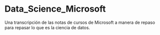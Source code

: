 # Data_Science_Microsoft
Una transcripción de las notas de cursos de Microsoft a manera de repaso para repasar lo que es la ciencia de datos.
